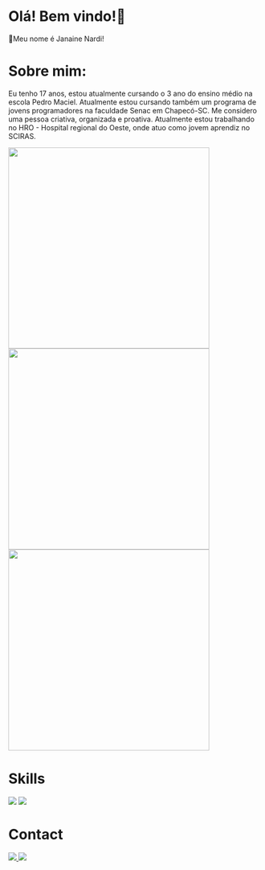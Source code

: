 # Olá! Bem vindo!🫶
👋Meu nome é Janaine Nardi!

# Sobre mim:

Eu tenho 17 anos, estou atualmente cursando o 3 ano do ensino médio na escola Pedro Maciel.
Atualmente estou cursando também um programa de jovens programadores na faculdade Senac em Chapecó-SC.
Me considero uma pessoa criativa, organizada e proativa.
Atualmente estou trabalhando no HRO - Hospital regional do Oeste, onde atuo como jovem aprendiz no SCIRAS.

<img src="https://github-readme-stats.vercel.app/api?username=nardijana&theme=gotham&show_icons=true&hide_border=true&count_private=true" width="400">
<img src="https://github-readme-streak-stats.herokuapp.com/?user=nardijana&theme=gotham&hide_border=true"  width="400">
<img src="https://github-readme-stats.vercel.app/api/top-langs/?username=nardijana&theme=gotham&show_icons=true&hide_border=true&layout=compact"  width="400">

 
 # Skills
<div>
 <img src="https://img.shields.io/badge/Java-ED8B00?style=for-the-badge&logo=openjdk&logoColor=white" />
 <img src="https://img.shields.io/badge/PostgreSQL-316192?style=for-the-badge&logo=postgresql&logoColor=white" />

 # Contact
 <a href="https://www.linkedin.com/in/janaine-nardi-9a9a972a1?utm_source=share&utm_campaign=share_via&utm_content=profile&utm_medium=android_app"/>
  <img src="https://img.shields.io/badge/LinkedIn-0077B5?style=for-the-badge&logo=linkedin&logoColor=white"/>
  </a>
 <a href="mailto:nardijanaine122@gmail.com"/>
 <img src="https://img.shields.io/badge/Gmail-D14836?style=for-the-badge&logo=gmail&logoColor=white" />
 </a>
